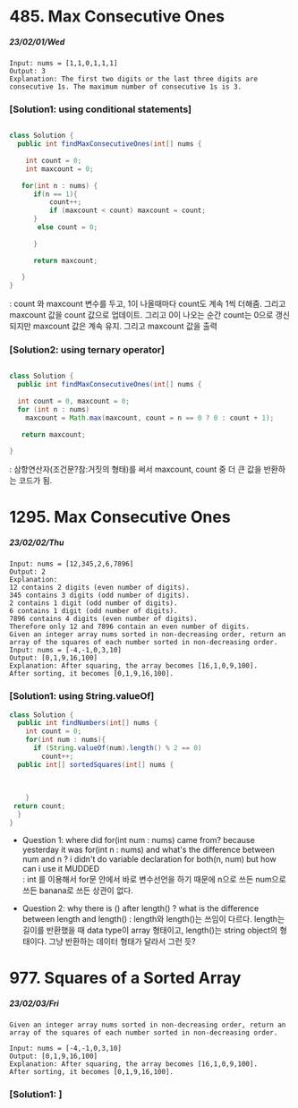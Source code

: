 
# 485. Max Consecutive Ones 
##### 23/02/01/Wed

```  
Input: nums = [1,1,0,1,1,1]  
Output: 3  
Explanation: The first two digits or the last three digits are consecutive 1s. The maximum number of consecutive 1s is 3.
```  

### [Solution1: using conditional statements]

```java

class Solution {
  public int findMaxConsecutiveOnes(int[] nums {
  
    int count = 0;
    int maxcount = 0;
   
   for(int n : nums) {
      if(n == 1){
          count++;
          if (maxcount < count) maxcount = count;
      }
       else count = 0;       
      
      }
      
      return maxcount;
      
   }
}
```

: count 와 maxcount 변수를 두고, 1이 나올때마다 count도 계속 1씩 더해줌. 그리고 maxcount 값을 count 값으로 업데이트. 그리고 0이 나오는 순간 count는 0으로 갱신되지만 maxcount 값은 계속 유지. 그리고 maxcount 값을 출력


### [Solution2: using ternary operator]

```java

class Solution {
  public int findMaxConsecutiveOnes(int[] nums {
  
  int count = 0, maxcount = 0;
  for (int n : nums)
    maxcount = Math.max(maxcount, count = n == 0 ? 0 : count + 1);
    
   return maxcount;
   
}
```

: 삼항연산자(조건문?참:거짓의 형태)를 써서 maxcount, count 중 더 큰 값을 반환하는 코드가 됨. 


# 1295. Max Consecutive Ones 
##### 23/02/02/Thu

```  
Input: nums = [12,345,2,6,7896]  
Output: 2  
Explanation:   
12 contains 2 digits (even number of digits).  
345 contains 3 digits (odd number of digits).  
2 contains 1 digit (odd number of digits).  
6 contains 1 digit (odd number of digits).  
7896 contains 4 digits (even number of digits).  
Therefore only 12 and 7896 contain an even number of digits.  
Given an integer array nums sorted in non-decreasing order, return an array of the squares of each number sorted in non-decreasing order.  
Input: nums = [-4,-1,0,3,10]
Output: [0,1,9,16,100]
Explanation: After squaring, the array becomes [16,1,0,9,100].
After sorting, it becomes [0,1,9,16,100].
```  


### [Solution1: using String.valueOf]

```java
class Solution {
  public int findNumbers(int[] nums {
    int count = 0;
    for(int num : nums){
      if (String.valueOf(num).length() % 2 == 0)
        count++;
  public int[] sortedSquares(int[] nums {
   
   
   
    }
 return count; 
  }
}
```
- Question 1: where did for(int num : nums) came from? because yesterday it was for(int n : nums) and what's the difference between num and n ? i didn't do variable declaration for both(n, num) but how can i use it MUDDED  
: int 를 이용해서 for문 안에서 바로 변수선언을 하기 때문에 n으로 쓰든 num으로 쓰든 banana로 쓰든 상관이 없다. 

- Question 2: why there is () after length() ? what is the difference between length and length()
: length와 length()는 쓰임이 다르다. length는 길이를 반환했을 때 data type이 array 형태이고, length()는 string object의 형태이다. 그냥 반환하는 데이터 형태가 달라서 그런 듯?



# 977. Squares of a Sorted Array
##### 23/02/03/Fri

```  
Given an integer array nums sorted in non-decreasing order, return an array of the squares of each number sorted in non-decreasing order.  

Input: nums = [-4,-1,0,3,10]
Output: [0,1,9,16,100]
Explanation: After squaring, the array becomes [16,1,0,9,100].
After sorting, it becomes [0,1,9,16,100].
```  


### [Solution1: ]

```
```





